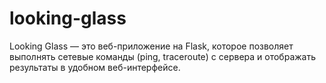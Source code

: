 # looking-glass
Looking Glass — это веб-приложение на Flask, которое позволяет выполнять сетевые команды (ping, traceroute) с сервера и отображать результаты в удобном веб-интерфейсе.
